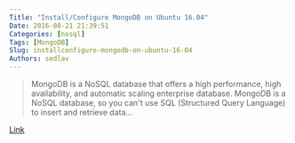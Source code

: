 ```yaml
---
Title: "Install/Configure MongoDB on Ubuntu 16.04"
Date: 2016-08-21 21:39:51
Categories: [nosql]
Tags: [MongoDB]
Slug: installconfigure-mongodb-on-ubuntu-16-04
Authors: sedlav
---
```


> MongoDB is a NoSQL database that offers a high performance, high availability, and automatic scaling enterprise database. MongoDB is a NoSQL database, so you can't use SQL (Structured Query Language) to insert and retrieve data...

[Link](https://www.howtoforge.com/tutorial/install-mongodb-on-ubuntu-16.04/)
